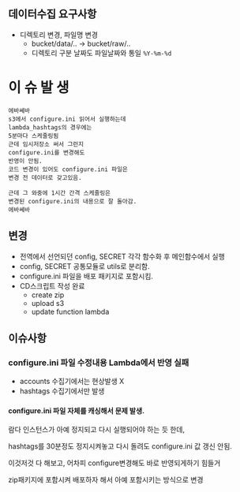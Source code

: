 ## 데이터수집 요구사항
- 디렉토리 변경, 파일명 변경
    - bucket/data/.. -> bucket/raw/..
    - 디렉토리 구분 날짜도 파일날짜와 통일 `%Y-%m-%d`


# 이 슈 발 생
```
에바쎄바
s3에서 configure.ini 읽어서 실행하는데
lambda_hashtags의 경우에는
5분마다 스케줄링됨
근데 임시저장소 써서 그런지
configure.ini를 변경해도
반영이 안됨.
코드 변경이 있어도 configure.ini 파일은
변경 전 데이터로 갖고있음.

근데 그 와중에 1시간 간격 스케줄링은
변경된 configure.ini의 내용으로 잘 돌아감.
에바쎄바
```

## 변경
- 전역에서 선언되던 config, SECRET 각각 함수화 후 메인함수에서 실행
- config, SECRET 공통모듈로 utils로 분리함.
- configure.ini 파일을 배포 패키지로 포함시킴.
- CD스크립트 작성 완료
    - create zip
    - upload s3
    - update function lambda


## 이슈사항

### configure.ini 파일 수정내용 Lambda에서 반영 실패
- accounts 수집기에서는 현상발생 X
- hashtags 수집기에서만 발생
  
#### configure.ini 파일 자체를 캐싱해서 문제 발생.

람다 인스턴스가 아예 정지되고 다시 실행되어야 하는 듯 한데,

hashtags를 30분정도 정지시켜놓고 다시 돌려도 configure.ini 값 갱신 안됨.

이것저것 다 해보고, 어차피 configure변경해도 바로 반영되게하기 힘들거

zip패키지에 포함시켜 배포하자 해서 아예 포함시키는 방식으로 변경
